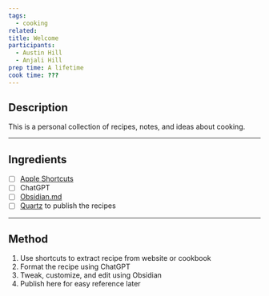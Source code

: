 ```yaml
---
tags:
  - cooking
related: 
title: Welcome
participants:
  - Austin Hill
  - Anjali Hill
prep time: A lifetime
cook time: ???
---
```

## Description
This is a personal collection of recipes, notes, and ideas about cooking. 

---
## Ingredients
* [ ] [Apple Shortcuts](https://support.apple.com/guide/shortcuts/welcome/ios)
* [ ] ChatGPT
* [ ] [Obsidian.md](https://obsidian.md/)
* [ ] [Quartz](https://github.com/jackyzha0/quartz) to publish the recipes
---
## Method
1. Use shortcuts to extract recipe from website or cookbook
2. Format the recipe using ChatGPT
3. Tweak, customize, and edit using Obsidian
4. Publish here for easy reference later